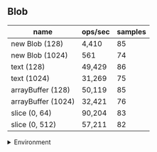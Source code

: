 ## Blob

|name|ops/sec|samples|
|-|-|-|
|new Blob (128)|4,410|85|
|new Blob (1024)|561|74|
|text (128)|49,429|86|
|text (1024)|31,269|75|
|arrayBuffer (128)|50,119|85|
|arrayBuffer (1024)|32,421|76|
|slice (0, 64)|90,204|83|
|slice (0, 512)|57,211|82|


<details>
<summary>Environment</summary>

* __Machine:__ linux x64 | 4 vCPUs | 7.6GB Mem
* __Run:__ Mon Nov 06 2023 15:24:18 GMT+0000 (Coordinated Universal Time)
</details>

<!--
{"environment":{"platform":"linux","arch":"x64","cpus":4,"totalMemory":7.6085662841796875},"benchmarks":[{"name":"new Blob (128)","opsSec":4409.918602189906,"samples":5},{"name":"new Blob (1024)","opsSec":561.1209630332155,"samples":2},{"name":"text (128)","opsSec":49428.755942972115,"samples":4},{"name":"text (1024)","opsSec":31268.78099442001,"samples":4},{"name":"arrayBuffer (128)","opsSec":50119.32952716202,"samples":6},{"name":"arrayBuffer (1024)","opsSec":32420.892641713104,"samples":3},{"name":"slice (0, 64)","opsSec":90204.43668990945,"samples":4},{"name":"slice (0, 512)","opsSec":57211.390958904965,"samples":3}]}-->
